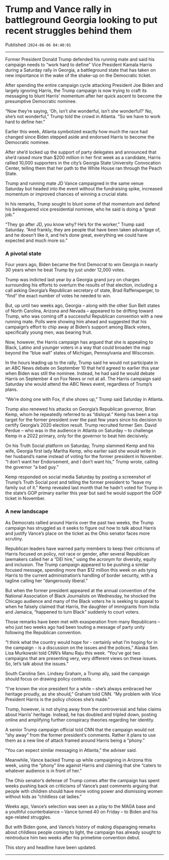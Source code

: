 # Trump and Vance rally in battleground Georgia looking to put recent struggles behind them

Published :`2024-08-06 04:40:01`

---

Former President Donald Trump defended his running mate and said his campaign needs to “work hard to define” Vice President Kamala Harris during a Saturday rally in Georgia, a battleground state that has taken on new importance in the wake of the shake-up on the Democratic ticket.

After spending the entire campaign cycle attacking President Joe Biden and largely ignoring Harris, the Trump campaign is now trying to craft its messaging to blunt Harris’ momentum after her quick ascent to become the presumptive Democratic nominee.

“Now they’re saying, ‘Oh, isn’t she wonderful, isn’t she wonderful?’ No, she’s not wonderful,” Trump told the crowd in Atlanta. “So we have to work hard to define her.”

Earlier this week, Atlanta symbolized exactly how much the race had changed since Biden stepped aside and endorsed Harris to become the Democratic nominee.

After she’d locked up the support of party delegates and announced that she’d raised more than $200 million in her first week as a candidate, Harris rallied 10,000 supporters in the city’s Georgia State University Convocation Center, telling them that her path to the White House ran through the Peach State.

Trump and running mate JD Vance campaigned in the same venue Saturday but headed into the event without the fundraising spike, increased momentum or improved chances of winning a crucial state.

In his remarks, Trump sought to blunt some of that momentum and defend his beleaguered vice presidential nominee, who he said is doing a “great job.”

“They go after JD, you know why? He’s for the worker,” Trump said Saturday. “And frankly, they are people that have been taken advantage of, and he doesn’t like it, and he’s done great, everything we could have expected and much more so.”

### A pivotal state

Four years ago, Biden became the first Democrat to win Georgia in nearly 30 years when he beat Trump by just under 12,000 votes.

Trump was indicted last year by a Georgia grand jury on charges surrounding his efforts to overturn the results of that election, including a call asking Georgia’s Republican secretary of state, Brad Raffensperger, to “find” the exact number of votes he needed to win.

But, up until two weeks ago, Georgia – along with the other Sun Belt states of North Carolina, Arizona and Nevada – appeared to be drifting toward Trump, who was coming off a successful Republican convention with a new running mate. Polls were showing him ahead and suggested that his campaign’s effort to chip away at Biden’s support among Black voters, specifically young men, was bearing fruit.

Now, however, the Harris campaign has argued that she is appealing to Black, Latino and younger voters in a way that could broaden the map beyond the “blue wall” states of Michigan, Pennsylvania and Wisconsin.

In the hours leading up to the rally, Trump said he would not participate in an ABC News debate on September 10 that he’d agreed to earlier this year when Biden was still the nominee. Instead, he had said he would debate Harris on September 4 on Fox News or not at all. The Harris campaign said Saturday she would attend the ABC News event, regardless of Trump’s plans.

“We’re doing one with Fox, if she shows up,” Trump said Saturday in Atlanta.

Trump also renewed his attacks on Georgia’s Republican governor, Brian Kemp, whom he repeatedly referred to as “disloyal.” Kemp has been a top target for the former president over the past few years since his decision to certify Georgia’s 2020 election result. Trump recruited former Sen. David Perdue – who was in the audience in Atlanta on Saturday – to challenge Kemp in a 2022 primary, only for the governor to beat him decisively.

On his Truth Social platform on Saturday, Trump slammed Kemp and his wife, Georgia first lady Martha Kemp, who earlier said she would write in her husband’s name instead of voting for the former president in November. “I don’t want her Endorsement, and I don’t want his,” Trump wrote, calling the governor “a bad guy.”

Kemp responded on social media Saturday by posting a screenshot of Trump’s Truth Social post and telling the former president to “leave my family out of it.” Kemp revealed last month that he hadn’t voted for Trump in the state’s GOP primary earlier this year but said he would support the GOP ticket in November.

### A new landscape

As Democrats rallied around Harris over the past two weeks, the Trump campaign has struggled as it seeks to figure out how to talk about Harris and justify Vance’s place on the ticket as the Ohio senator faces more scrutiny.

Republican leaders have warned party members to keep their criticisms of Harris focused on policy, not race or gender, after several Republican lawmakers called her a “DEI hire,” using the acronym for diversity, equity and inclusion. The Trump campaign appeared to be pushing a similar focused message, spending more than $12 million this week on ads tying Harris to the current administration’s handling of border security, with a tagline calling her “dangerously liberal.”

But when the former president appeared at the annual convention of the National Association of Black Journalists on Wednesday, he shocked the Chicago audience and many of the Black voters he is seeking to appeal to when he falsely claimed that Harris, the daughter of immigrants from India and Jamaica, “happened to turn Black” suddenly to court voters.

Those remarks have been met with exasperation from many Republicans – who just two weeks ago had been touting a message of party unity following the Republican convention.

“I think what the country would hope for - certainly what I’m hoping for in the campaign - is a discussion on the issues and the polices,” Alaska Sen. Lisa Murkowski told CNN’s Manu Raju this week. “You’ve got two campaigns that are presenting very, very different views on these issues. So, let’s talk about the issues.”

South Carolina Sen. Lindsey Graham, a Trump ally, said the campaign should focus on drawing policy contrasts.

“I’ve known the vice president for a while – she’s always embraced her heritage proudly, as she should,” Graham told CNN. “My problem with Vice President Harris is the policy choices she’s made.”

Trump, however, is not shying away from the controversial and false claims about Harris’ heritage. Instead, he has doubled and tripled down, posting online and amplifying further conspiracy theories regarding her identity.

A senior Trump campaign official told CNN that the campaign would not “shy away” from the former president’s comments. Rather it plans to use them as a new line of attack framed around Harris being a “phony.”

“You can expect similar messaging in Atlanta,” the adviser said.

Meanwhile, Vance backed Trump up while campaigning in Arizona this week, using the “phony” line against Harris and claiming that she “caters to whatever audience is in front of her.”

The Ohio senator’s defense of Trump comes after the campaign has spent weeks pushing back on criticisms of Vance’s past comments arguing that people with children should have more voting power and dismissing women without kids as “childless cat ladies.”

Weeks ago, Vance’s selection was seen as a play to the MAGA base and a youthful counterbalance – Vance turned 40 on Friday – to Biden and his age-related struggles.

But with Biden gone, and Vance’s history of making disparaging remarks about childless people coming to light, the campaign has already sought to reintroduce him two weeks after his primetime convention debut.

This story and headline have been updated.

---

